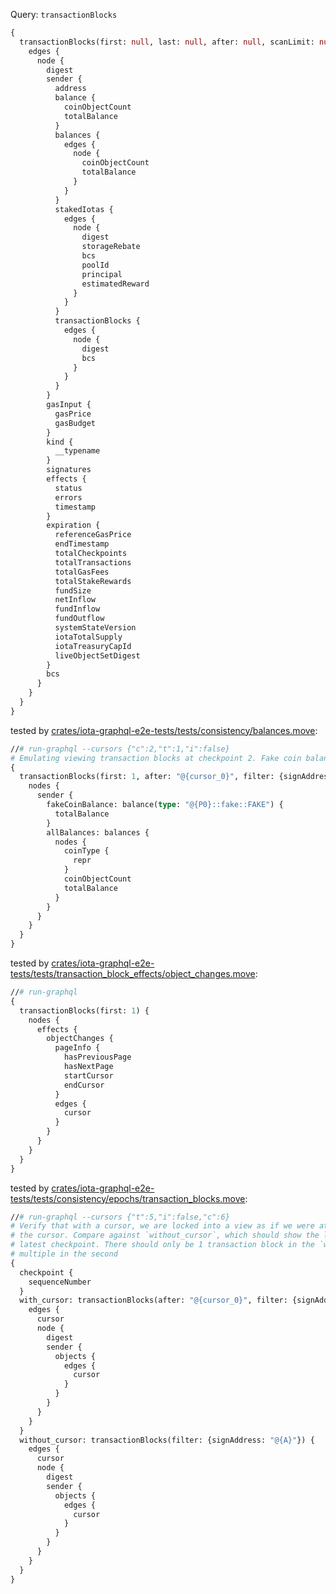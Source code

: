 Query: `transactionBlocks`

```graphql
{
  transactionBlocks(first: null, last: null, after: null, scanLimit: null) {
    edges {
      node {
        digest
        sender {
          address
          balance {
            coinObjectCount
            totalBalance
          }
          balances {
            edges {
              node {
                coinObjectCount
                totalBalance
              }
            }
          }
          stakedIotas {
            edges {
              node {
                digest
                storageRebate
                bcs
                poolId
                principal
                estimatedReward
              }
            }
          }
          transactionBlocks {
            edges {
              node {
                digest
                bcs
              }
            }
          }
        }
        gasInput {
          gasPrice
          gasBudget
        }
        kind {
          __typename
        }
        signatures
        effects {
          status
          errors
          timestamp
        }
        expiration {
          referenceGasPrice
          endTimestamp
          totalCheckpoints
          totalTransactions
          totalGasFees
          totalStakeRewards
          fundSize
          netInflow
          fundInflow
          fundOutflow
          systemStateVersion
          iotaTotalSupply
          iotaTreasuryCapId
          liveObjectSetDigest
        }
        bcs
      }
    }
  }
}
```

tested by [crates/iota-graphql-e2e-tests/tests/consistency/balances.move](../../../iota-graphql-e2e-tests/tests/consistency/balances.move):

```graphql
//# run-graphql --cursors {"c":2,"t":1,"i":false}
# Emulating viewing transaction blocks at checkpoint 2. Fake coin balance should be 700.
{
  transactionBlocks(first: 1, after: "@{cursor_0}", filter: {signAddress: "@{A}"}) {
    nodes {
      sender {
        fakeCoinBalance: balance(type: "@{P0}::fake::FAKE") {
          totalBalance
        }
        allBalances: balances {
          nodes {
            coinType {
              repr
            }
            coinObjectCount
            totalBalance
          }
        }
      }
    }
  }
}
```

tested by [crates/iota-graphql-e2e-tests/tests/transaction_block_effects/object_changes.move](../../../iota-graphql-e2e-tests/tests/transaction_block_effects/object_changes.move):

```graphql
//# run-graphql
{
  transactionBlocks(first: 1) {
    nodes {
      effects {
        objectChanges {
          pageInfo {
            hasPreviousPage
            hasNextPage
            startCursor
            endCursor
          }
          edges {
            cursor
          }
        }
      }
    }
  }
}
```

tested by [crates/iota-graphql-e2e-tests/tests/consistency/epochs/transaction_blocks.move](../../../iota-graphql-e2e-tests/tests/consistency/epochs/transaction_blocks.move):

```graphql
//# run-graphql --cursors {"t":5,"i":false,"c":6}
# Verify that with a cursor, we are locked into a view as if we were at the checkpoint stored in
# the cursor. Compare against `without_cursor`, which should show the latest state at the actual
# latest checkpoint. There should only be 1 transaction block in the `with_cursor` query, but
# multiple in the second
{
  checkpoint {
    sequenceNumber
  }
  with_cursor: transactionBlocks(after: "@{cursor_0}", filter: {signAddress: "@{A}"}) {
    edges {
      cursor
      node {
        digest
        sender {
          objects {
            edges {
              cursor
            }
          }
        }
      }
    }
  }
  without_cursor: transactionBlocks(filter: {signAddress: "@{A}"}) {
    edges {
      cursor
      node {
        digest
        sender {
          objects {
            edges {
              cursor
            }
          }
        }
      }
    }
  }
}
```
